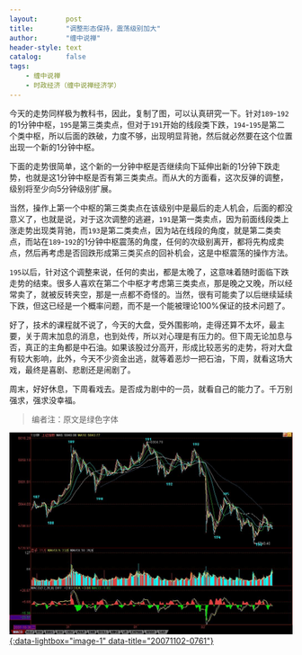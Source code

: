 ```yaml
---
layout:       post
title:        "调整形态保持，震荡级别加大"
author:       "缠中说禅"
header-style: text
catalog:      false
tags:
    - 缠中说禅
    - 时政经济（缠中说禅经济学）
---
```


今天的走势同样极为教科书，因此，复制了图，可以认真研究一下。针对`189`-`192`的1分钟中枢，`195`是第三类卖点，但对于`191`开始的线段类下跌，`194`-`195`是第二个类中枢，所以后面的跌破，力度不够，出现明显背驰，然后就必然要在这个位置出现一个新的1分钟中枢。



下面的走势很简单，这个新的一分钟中枢是否继续向下延伸出新的1分钟下跌走势，也就是这1分钟中枢是否有第三类卖点。而从大的方面看，这次反弹的调整，级别将至少向5分钟级别扩展。



当然，操作上第一个中枢的第三类卖点在该级别中是最后的走人机会，后面的都没意义了，也就是说，对于这次调整的逃避，`191`是第一类卖点，因为前面线段类上涨走势出现类背驰，而`193`是第二类卖点，因为站在线段的角度，就是第二类卖点，而站在`189`-`192`的1分钟中枢震荡的角度，任何的次级别离开，都将先构成卖点，然后再考虑是否回跌形成第三类买点的回补机会，这是中枢震荡的操作方法。



`195`以后，针对这个调整来说，任何的卖出，都是太晚了，这意味着随时面临下跌走势的结束。很多人喜欢在第二个中枢才考虑第三类卖点，那是晚之又晚，所以经常卖了，就被反转夹空，那是一点都不奇怪的。当然，很有可能卖了以后继续延续下跌，但这已经是一个概率问题，而不是一个能被理论100%保证的技术问题了。



好了，技术的课程就不说了，今天的大盘，受外围影响，走得还算不太坏，最主要，关于周末加息的消息，也到处传，所以对心理是有压力的。但下周无论加息与否，真正的主角都是中石油。如果该股过分高开，形成比较恶劣的走势，将对大盘有较大影响，此外，今天不少资金出逃，就等着恶炒一把石油，下周，就看这场大戏，最终是喜剧、悲剧还是闹剧了。



周末，好好休息，下周看戏去。是否成为剧中的一员，就看自己的能力了。千万别强求，强求没幸福。



> 编者注：原文是绿色字体



[![](/img/czsc/20071102-0761.jpg){:data-lightbox="image-1" data-title="20071102-0761"}](/img/czsc/20071102-0761.jpg)
